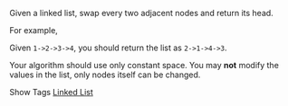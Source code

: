 Given a linked list, swap every two adjacent nodes and return its head.

For example,  
 Given `1->2->3->4`, you should return the list as `2->1->4->3`.

Your algorithm should use only constant space. You may **not** modify the values in the list, only nodes itself can be changed.

Show Tags
 [Linked List](/tag/linked-list/)
